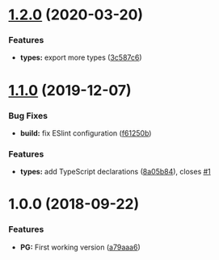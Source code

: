 # [1.2.0](https://github.com/nfroidure/postgresql-service/compare/v1.1.0...v1.2.0) (2020-03-20)


### Features

* **types:** export more types ([3c587c6](https://github.com/nfroidure/postgresql-service/commit/3c587c63b99a30b06c5a7309c918cbe5cbc93ebb))



# [1.1.0](https://github.com/nfroidure/postgresql-service/compare/v1.0.0...v1.1.0) (2019-12-07)


### Bug Fixes

* **build:** fix ESlint configuration ([f61250b](https://github.com/nfroidure/postgresql-service/commit/f61250bfcc9a19224d72bf4fdfecd3f931483cc0))


### Features

* **types:** add TypeScript declarations ([8a05b84](https://github.com/nfroidure/postgresql-service/commit/8a05b84ba493931578124f91e28049f1258829f1)), closes [#1](https://github.com/nfroidure/postgresql-service/issues/1)



<a name="1.0.0"></a>
# 1.0.0 (2018-09-22)


### Features

* **PG:** First working version ([a79aaa6](https://github.com/nfroidure/postgresql-service/commit/a79aaa6))



